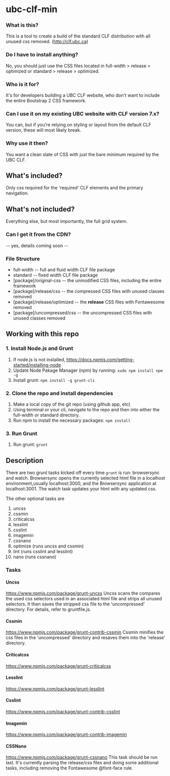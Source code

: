 # ubc-clf-min
### What is this?
This is a tool to create a build of the standard CLF distribution with all unused css removed. (http://clf.ubc.ca)

### Do I have to install anything?
No, you should just use the CSS files located in full-width > release > optimized or standard > release > optimized.

### Who is it for?
It's for developers building a UBC CLF website, who don't want to include the entire Bootstrap 2 CSS framework. 

### Can I use it on my existing UBC website with CLF version 7.x?
You can, but if you're relying on styling or layout from the default CLF version, these will most likely break.

### Why use it then?
You want a clean slate of CSS with just the bare minimum required by the UBC CLF.

## What's included?
Only css required for the 'required' CLF elements and the primary navigation.

## What's not included?
Everything else, but most importantly, the full grid system.

### Can I get it from the CDN?
-- yes, details coming soon --

### File Structure

- full-width -- full and fluid width CLF file package
- standard -- fixed width CLF file package
- [package]/original-css -- the unmodified CSS files, including the entire framework
- [package]/release/css -- the compressed CSS files with unused classes removed
- [package]/release/optimized -- the **release** CSS files with Fontawesome removed
- [package]/uncompressed/css -- the uncompressed CSS files with unused classes removed



## Working with this repo
### 1. Install Node.js and Grunt 
1. If node.js is not installed, https://docs.npmjs.com/getting-started/installing-node
2. Update Node Pakage Manager (npm) by running: 
    `sudo npm install npm -g`
3. Install grunt: 
    `npm install -g grunt-cli`

### 2. Clone the repo and install dependencies
1. Make a local copy of the git repo (using github app, etc)
2. Using terminal or your cli, navigate to the repo and then into either the full-width or standard directory. 
3. Run npm to install the necessary packages: 
    `npm install`

### 3. Run Grunt
1. Run grunt: 
    `grunt`

## Description
There are two grunt tasks kicked off every time `grunt` is run: browsersync and watch. Browsersync opens the currently selected html file in a localhost environment,usually localhost:3000, and the Browsersync application at localhost:3001. The watch task updates your html with any updated css.

The other optional tasks are
1. uncss
2. cssmin
3. criticalcss
4. lesslint
5. csslint
6. imagemin
7. cssnano
8. optimize (runs uncss and cssmin)
9. lint (runs csslint and lesslint)
10. nano (runs cssnano)

### Tasks
#### Uncss
https://www.npmjs.com/package/grunt-uncss
Uncss scans the compares the used css selectors used in an associated html file and strips all unused selectors. It then saves the stripped css file to the 'uncompressed' directory. For details, refer to gruntfile.js.

#### Cssmin
https://www.npmjs.com/package/grunt-contrib-cssmin
Cssmin minifies the css files in the 'uncompressed' directory and resaves them into the 'release' directory.

#### Criticalcss
https://www.npmjs.com/package/grunt-criticalcss

#### Lesslint
https://www.npmjs.com/package/grunt-lesslint

#### Csslint
https://www.npmjs.com/package/grunt-contrib-csslint

#### Imagemin
https://www.npmjs.com/package/grunt-contrib-imagemin

#### CSSNano
https://www.npmjs.com/package/grunt-cssnano
This task should be run last. It's currently parsing the release/css files and doing some additional tasks, including removing the Fontawesome @font-face rule. 
